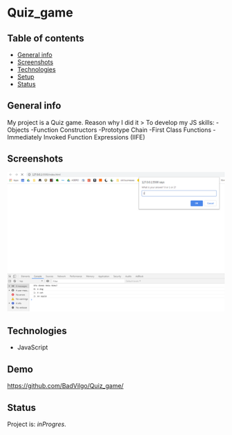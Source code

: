 # Quiz_game

## Table of contents

* [General info](#general-info)
* [Screenshots](#screenshots)
* [Technologies](#technologies)
* [Setup](#setup)
* [Status](#status)

## General info
My project is a Quiz game. Reason why I did it > To develop my JS skills:
-Objects 
-Function Constructors
-Prototype Chain
-First Class Functions
-Immediately Invoked Function Expressions (IIFE)

## Screenshots
![Example screenshot](./screenshot.jpg)

## Technologies
* JavaScript 

## Demo
https://github.com/BadVilgo/Quiz_game/


## Status
Project is: _inProgres_.


